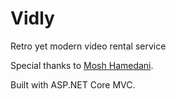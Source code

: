# Vidly
Retro yet modern video rental service

Special thanks to [Mosh Hamedani](https://github.com/mosh-hamedani/).

Built with ASP.NET Core MVC.
